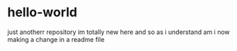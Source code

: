 # hello-world
just anotherr repository
im totally new here and so as i understand am i now making a change in a readme file

